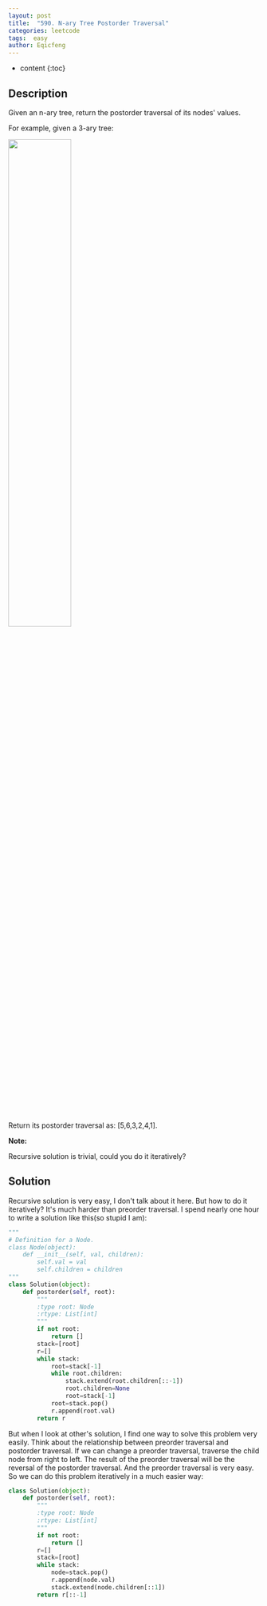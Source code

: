 ```yaml
---
layout: post
title:  "590. N-ary Tree Postorder Traversal"
categories: leetcode
tags:  easy
author: Eqicfeng
---
```


* content
{:toc}

## Description

Given an n-ary tree, return the postorder traversal of its nodes' values.

For example, given a 3-ary tree:

<img src="https://assets.leetcode.com/uploads/2018/10/12/narytreeexample.png" width="50%" height="50%" />

Return its postorder traversal as: [5,6,3,2,4,1].

**Note:**

Recursive solution is trivial, could you do it iteratively?

## Solution

Recursive solution is very easy, I don't talk about it here. But how to do it iteratively? It's much harder than preorder traversal. I spend nearly one hour to write a solution like this(so stupid I am):

```python
"""
# Definition for a Node.
class Node(object):
    def __init__(self, val, children):
        self.val = val
        self.children = children
"""
class Solution(object):
    def postorder(self, root):
        """
        :type root: Node
        :rtype: List[int]
        """
        if not root:
            return []
        stack=[root]
        r=[]
        while stack:
            root=stack[-1]
            while root.children:
                stack.extend(root.children[::-1])
                root.children=None
                root=stack[-1]
            root=stack.pop()
            r.append(root.val)
        return r
```

But when I look at other's solution, I find one way to solve this problem very easily. Think about the relationship between preorder traversal and postorder traversal. If we can change a preorder traversal, traverse the child node from right to left. The result of the preorder traversal will be the reversal of the postorder traversal. And the preorder traversal is very easy. So we can do this problem iteratively in a much easier way:

```python
class Solution(object):
    def postorder(self, root):
        """
        :type root: Node
        :rtype: List[int]
        """
        if not root:
            return []
        r=[]
        stack=[root]
        while stack:
            node=stack.pop()
            r.append(node.val)
            stack.extend(node.children[::1])
        return r[::-1]
```